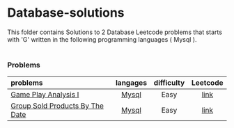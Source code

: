 # Database-solutions
This folder contains Solutions to 2 Database Leetcode problems that starts with 'G' written in the following programming languages ( Mysql ).<br><br>
### Problems ###
|problems|langages|difficulty|Leetcode|
|:-------|:------:|:--------:|:------:|
|[Game Play Analysis I](./Game%20Play%20Analysis%20I)|[Mysql](./scripts/database/G/Game%20Play%20Analysis%20I/Game%20Play%20Analysis%20I.sql)|Easy|[link](https://leetcode.com/problems/game-play-analysis-i)|
|[Group Sold Products By The Date](./Group%20Sold%20Products%20By%20The%20Date)|[Mysql](./scripts/database/G/Group%20Sold%20Products%20By%20The%20Date/Group%20Sold%20Products%20By%20The%20Date.sql)|Easy|[link](https://leetcode.com/problems/group-sold-products-by-the-date)|